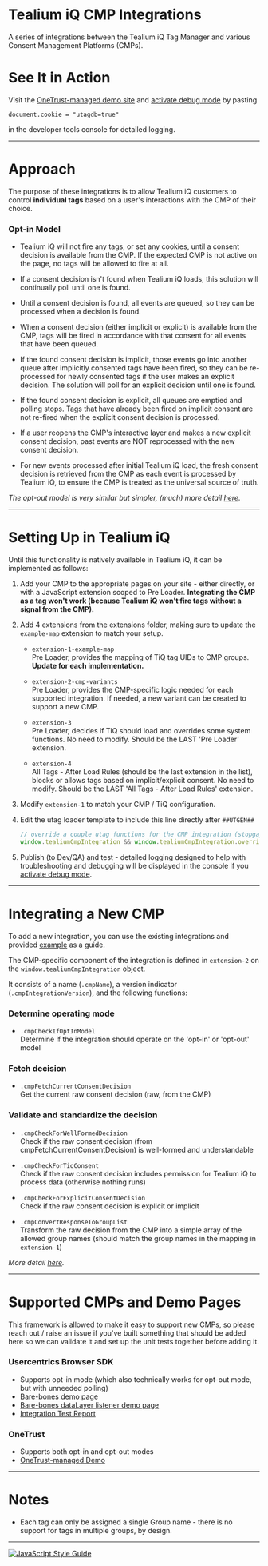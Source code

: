 # Tealium iQ CMP Integrations

A series of integrations between the Tealium iQ Tag Manager and various Consent Management Platforms (CMPs).


# See It in Action

Visit the [OneTrust-managed demo site](https://demo9.otprivacy.com/files/EN/TagManagerDemo/OTKicks_Tealium/index.html) and [activate debug mode](https://docs.tealium.com/platforms/javascript/debugging/) by pasting 

`document.cookie = "utagdb=true"`

in the developer tools console for detailed logging.

----

# Approach

The purpose of these integrations is to allow Tealium iQ customers to control **individual tags** based on a user's interactions with the CMP of their choice.

### Opt-in Model

 - Tealium iQ will not fire any tags, or set any cookies, until a consent decision is available from the CMP. If the expected CMP is not active on the page, no tags will be allowed to fire at all.

 - If a consent decision isn't found when Tealium iQ loads, this solution will continually poll until one is found.

 - Until a consent decision is found, all events are queued, so they can be processed when a decision is found.

 - When a consent decision (either implicit or explicit) is available from the CMP, tags will be fired in accordance with that consent for all events that have been queued.

 - If the found consent decision is implicit, those events go into another queue after implicitly consented tags have been fired, so they can be re-processed for newly consented tags if the user makes an explicit decision. The solution will poll for an explicit decision until one is found.
 
 - If the found consent decision is explicit, all queues are emptied and polling stops. Tags that have already been fired on implicit consent are not re-fired when the explicit consent decision is processed.

 - If a user reopens the CMP's interactive layer and makes a new explicit consent decision, past events are NOT reprocessed with the new consent decision.
 
 - For new events processed after initial Tealium iQ load, the fresh consent decision is retrieved from the CMP as each event is processed by Tealium iQ, to ensure the CMP is treated as the universal source of truth.

 *The opt-out model is very similar but simpler, (much) more detail [here](https://jaquith.github.io/cmp-integrations/).*

----


# Setting Up in Tealium iQ

Until this functionality is natively available in Tealium iQ, it can be implemented as follows:

1. Add your CMP to the appropriate pages on your site - either directly, or with a JavaScript extension scoped to Pre Loader. **Integrating the CMP as a tag won't work (because Tealium iQ won't fire tags without a signal from the CMP).**

2. Add 4 extensions from the extensions folder, making sure to update the `example-map` extension to match your setup.

    - `extension-1-example-map` <br/> Pre Loader, provides the mapping of TiQ tag UIDs to CMP groups.  **Update for each implementation.**

    - `extension-2-cmp-variants` <br/> Pre Loader, provides the CMP-specific logic needed for each supported integration. If needed, a new variant can be created to support a new CMP.

    - `extension-3` <br/> Pre Loader, decides if TiQ should load and overrides some system functions.  No need to modify.  Should be the LAST 'Pre Loader' extension.

    - `extension-4` <br/> All Tags - After Load Rules (should be the last extension in the list), blocks or allows tags based on implicit/explicit consent. No need to modify. Should be the LAST 'All Tags - After Load Rules' extension.

3. Modify `extension-1` to match your CMP / TiQ configuration.

4. Edit the utag loader template to include this line directly after `##UTGEN##`

    ````javascript
    // override a couple utag functions for the CMP integration (stopgap solution)
    window.tealiumCmpIntegration && window.tealiumCmpIntegration.overrideUtagFunctions && window.tealiumCmpIntegration.overrideUtagFunctions()
    ````

5. Publish (to Dev/QA) and test - detailed logging designed to help with troubleshooting and debugging will be displayed in the console if you [activate debug mode](https://docs.tealium.com/platforms/javascript/debugging/).

----

# Integrating a New CMP

To add a new integration, you can use the existing integrations and provided [example](https://github.com/jaquith/cmp-integrations/blob/main/extensions/extension-2-cmp-variants/extension-2-example.js) as a guide.

The CMP-specific component of the integration is defined in `extension-2` on the `window.tealiumCmpIntegration` object.

It consists of a name (`.cmpName`), a version indicator (`.cmpIntegrationVersion`), and the following functions:

### Determine operating mode

- `.cmpCheckIfOptInModel` <br/> Determine if the integration should operate on the 'opt-in' or 'opt-out' model

### Fetch decision

- `.cmpFetchCurrentConsentDecision` <br/> Get the current raw consent decision (raw, from the CMP)

### Validate and standardize the decision

- `.cmpCheckForWellFormedDecision` <br/> Check if the raw consent decision (from cmpFetchCurrentConsentDecision) is well-formed and understandable

- `.cmpCheckForTiqConsent` <br/> Check if the raw consent decision includes permission for Tealium iQ to process data (otherwise nothing runs)

- `.cmpCheckForExplicitConsentDecision` <br/> Check if the raw consent decision is explicit or implicit

- `.cmpConvertResponseToGroupList` <br/> Transform the raw decision from the CMP into a simple array of the allowed group names (should match the group names in the mapping in `extension-1`)

*More detail [here](https://jaquith.github.io/cmp-integrations/tealiumCmpIntegration.html).*

----

# Supported CMPs and Demo Pages

This framework is allowed to make it easy to support new CMPs, so please reach out / raise an issue if you've built something that should be added here so we can validate it and set up the unit tests together before adding it.

### Usercentrics Browser SDK
 - Supports opt-in mode (which also technically works for opt-out mode, but with unneeded polling)
 - [Bare-bones demo page](https://solutions.tealium.net/hosted/usercentrics-v2/test-page-standard.html)
 - [Bare-bones dataLayer listener demo page](https://solutions.tealium.net/hosted/usercentrics-v2/test-page-datalayer-listener.html)
 - [Integration Test Report](https://jaquith.github.io/cmp-integrations/usercentrics-integration-test-report/index.html)

### OneTrust
 - Supports both opt-in and opt-out modes
 - [OneTrust-managed Demo](https://demo9.otprivacy.com/files/EN/TagManagerDemo/OTKicks_Tealium/index.html)

----


# Notes

 - Each tag can only be assigned a single Group name - there is no support for tags in multiple groups, by design.

----



[![JavaScript Style Guide](https://cdn.rawgit.com/standard/standard/master/badge.svg)](https://github.com/standard/standard)
